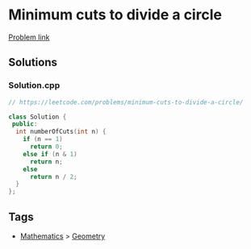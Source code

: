 # Minimum cuts to divide a circle

[Problem link](https://leetcode.com/problems/minimum-cuts-to-divide-a-circle/)

## Solutions


### Solution.cpp
```cpp
// https://leetcode.com/problems/minimum-cuts-to-divide-a-circle/

class Solution {
 public:
  int numberOfCuts(int n) {
    if (n == 1)
      return 0;
    else if (n & 1)
      return n;
    else
      return n / 2;
  }
};
```
## Tags

* [Mathematics](/Collections/mathematics.md#mathematics) > [Geometry](/Collections/mathematics.md#geometry)
